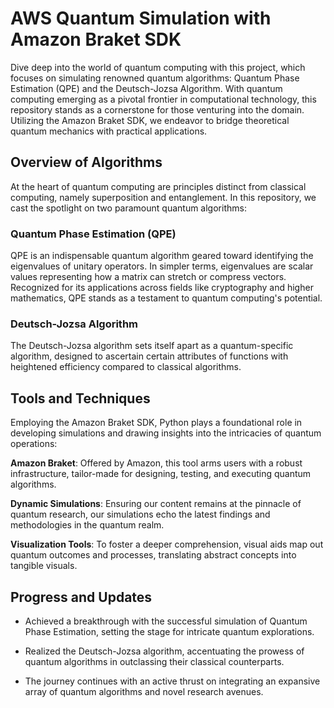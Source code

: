 # AWS Quantum Simulation with Amazon Braket SDK

Dive deep into the world of quantum computing with this project, which focuses on simulating renowned quantum algorithms: Quantum Phase Estimation (QPE) and the Deutsch-Jozsa Algorithm. With quantum computing emerging as a pivotal frontier in computational technology, this repository stands as a cornerstone for those venturing into the domain. Utilizing the Amazon Braket SDK, we endeavor to bridge theoretical quantum mechanics with practical applications.

## Overview of Algorithms

At the heart of quantum computing are principles distinct from classical computing, namely superposition and entanglement. In this repository, we cast the spotlight on two paramount quantum algorithms:

### Quantum Phase Estimation (QPE)

QPE is an indispensable quantum algorithm geared toward identifying the eigenvalues of unitary operators. In simpler terms, eigenvalues are scalar values representing how a matrix can stretch or compress vectors. Recognized for its applications across fields like cryptography and higher mathematics, QPE stands as a testament to quantum computing's potential.

### Deutsch-Jozsa Algorithm

The Deutsch-Jozsa algorithm sets itself apart as a quantum-specific algorithm, designed to ascertain certain attributes of functions with heightened efficiency compared to classical algorithms.

## Tools and Techniques

Employing the Amazon Braket SDK, Python plays a foundational role in developing simulations and drawing insights into the intricacies of quantum operations:

**Amazon Braket**: Offered by Amazon, this tool arms users with a robust infrastructure, tailor-made for designing, testing, and executing quantum algorithms.

**Dynamic Simulations**: Ensuring our content remains at the pinnacle of quantum research, our simulations echo the latest findings and methodologies in the quantum realm.

**Visualization Tools**: To foster a deeper comprehension, visual aids map out quantum outcomes and processes, translating abstract concepts into tangible visuals.

## Progress and Updates

- Achieved a breakthrough with the successful simulation of Quantum Phase Estimation, setting the stage for intricate quantum explorations.

- Realized the Deutsch-Jozsa algorithm, accentuating the prowess of quantum algorithms in outclassing their classical counterparts.

- The journey continues with an active thrust on integrating an expansive array of quantum algorithms and novel research avenues.

